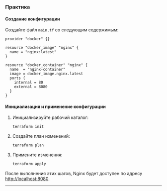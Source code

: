 
### Практика

#### Создание конфигурации

Создайте файл `main.tf` со следующим содержимым:

```hcl
provider "docker" {}

resource "docker_image" "nginx" {
  name = "nginx:latest"
}

resource "docker_container" "nginx" {
  name  = "nginx-container"
  image = docker_image.nginx.latest
  ports {
    internal = 80
    external = 8080
  }
}
```

#### Инициализация и применение конфигурации

1. Инициализируйте рабочий каталог:

   ```bash
   terraform init
   ```
2. Создайте план изменений:

   ```bash
   terraform plan
   ```
3. Примените изменения:

   ```bash
   terraform apply
   ```

После выполнения этих шагов, Nginx будет доступен по адресу [http://localhost:8080](http://localhost:8080).

---
